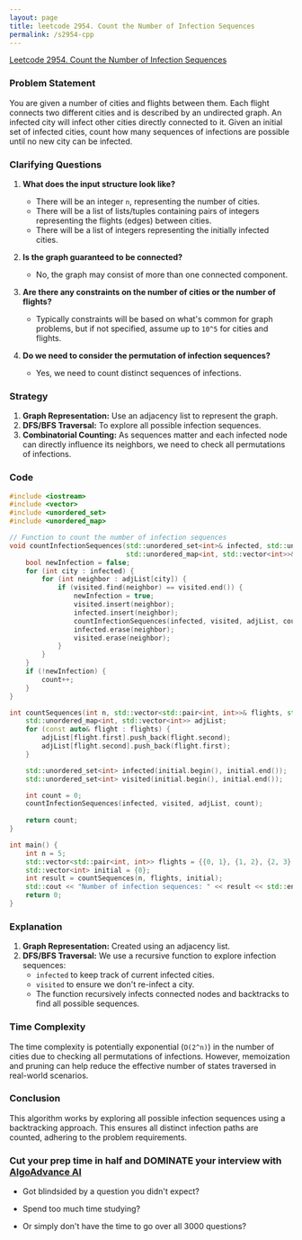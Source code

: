 ```yaml
---
layout: page
title: leetcode 2954. Count the Number of Infection Sequences
permalink: /s2954-cpp
---
```

[Leetcode 2954. Count the Number of Infection Sequences](https://algoadvance.github.io/algoadvance/l2954)
### Problem Statement

You are given a number of cities and flights between them. Each flight connects two different cities and is described by an undirected graph. An infected city will infect other cities directly connected to it. Given an initial set of infected cities, count how many sequences of infections are possible until no new city can be infected.

### Clarifying Questions

1. **What does the input structure look like?**
    - There will be an integer `n`, representing the number of cities.
    - There will be a list of lists/tuples containing pairs of integers representing the flights (edges) between cities.
    - There will be a list of integers representing the initially infected cities.

2. **Is the graph guaranteed to be connected?**
    - No, the graph may consist of more than one connected component.

3. **Are there any constraints on the number of cities or the number of flights?**
    - Typically constraints will be based on what's common for graph problems, but if not specified, assume up to `10^5` for cities and flights.

4. **Do we need to consider the permutation of infection sequences?**
    - Yes, we need to count distinct sequences of infections.

### Strategy

1. **Graph Representation:** Use an adjacency list to represent the graph.
2. **DFS/BFS Traversal:** To explore all possible infection sequences.
3. **Combinatorial Counting:** As sequences matter and each infected node can directly influence its neighbors, we need to check all permutations of infections.

### Code

```cpp
#include <iostream>
#include <vector>
#include <unordered_set>
#include <unordered_map>

// Function to count the number of infection sequences
void countInfectionSequences(std::unordered_set<int>& infected, std::unordered_set<int>& visited, 
                             std::unordered_map<int, std::vector<int>>& adjList, int &count) {
    bool newInfection = false;
    for (int city : infected) {
        for (int neighbor : adjList[city]) {
            if (visited.find(neighbor) == visited.end()) {
                newInfection = true;
                visited.insert(neighbor);
                infected.insert(neighbor);
                countInfectionSequences(infected, visited, adjList, count);
                infected.erase(neighbor);
                visited.erase(neighbor);
            }
        }
    }
    if (!newInfection) {
        count++;
    }
}

int countSequences(int n, std::vector<std::pair<int, int>>& flights, std::vector<int>& initial) {
    std::unordered_map<int, std::vector<int>> adjList;
    for (const auto& flight : flights) {
        adjList[flight.first].push_back(flight.second);
        adjList[flight.second].push_back(flight.first);
    }

    std::unordered_set<int> infected(initial.begin(), initial.end());
    std::unordered_set<int> visited(initial.begin(), initial.end());

    int count = 0;
    countInfectionSequences(infected, visited, adjList, count);
    
    return count;
}

int main() {
    int n = 5;
    std::vector<std::pair<int, int>> flights = {{0, 1}, {1, 2}, {2, 3}, {3, 4}};
    std::vector<int> initial = {0};
    int result = countSequences(n, flights, initial);
    std::cout << "Number of infection sequences: " << result << std::endl;
    return 0;
}
```

### Explanation

1. **Graph Representation:** Created using an adjacency list.
2. **DFS/BFS Traversal:** We use a recursive function to explore infection sequences:
    - `infected` to keep track of current infected cities.
    - `visited` to ensure we don't re-infect a city.
    - The function recursively infects connected nodes and backtracks to find all possible sequences.

### Time Complexity

The time complexity is potentially exponential (`O(2^n)`) in the number of cities due to checking all permutations of infections. However, memoization and pruning can help reduce the effective number of states traversed in real-world scenarios.

### Conclusion

This algorithm works by exploring all possible infection sequences using a backtracking approach. This ensures all distinct infection paths are counted, adhering to the problem requirements.


### Cut your prep time in half and DOMINATE your interview with [AlgoAdvance AI](https://algoAdvance.com)

- Got blindsided by a question you didn't expect?

- Spend too much time studying?

- Or simply don't have the time to go over all 3000 questions?

